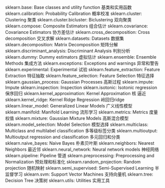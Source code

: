 sklearn.base: Base classes and utility function 基类和实用函数
sklearn.calibration: Probability Calibration 概率校准
sklearn.cluster: Clustering 聚类
sklearn.cluster.bicluster: Biclustering 双向聚类
sklearn.compose: Composite Estimators 组合估计
sklearn.covariance: Covariance Estimators 协方差估计
sklearn.cross_decomposition: Cross decomposition 交叉求解
sklearn.datasets: Datasets 数据集
sklearn.decomposition: Matrix Decomposition 矩阵分解
sklearn.discriminant_analysis: Discriminant Analysis 判别分析
sklearn.dummy: Dummy estimators 虚拟估计
sklearn.ensemble: Ensemble Methods 集成方法
sklearn.exceptions: Exceptions and warnings 异常和警告
sklearn.experimental: Experimental 试验
sklearn.feature_extraction: Feature Extraction 特征抽取
sklearn.feature_selection: Feature Selection 特征选择
sklearn.gaussian_process: Gaussian Processes 高斯过程
sklearn.impute: Impute
sklearn.inspection: Inspection
sklearn.isotonic: Isotonic regression 保序回归
sklearn.kernel_approximation: Kernel Approximation 核 逼近
sklearn.kernel_ridge: Kernel Ridge Regression  岭回归ridge
sklearn.linear_model: Generalized Linear Models 广义线性模型
sklearn.manifold: Manifold Learning 流形学习
sklearn.metrics: Metrics 度量 权值
sklearn.mixture: Gaussian Mixture Models 高斯混合模型
sklearn.model_selection: Model Selection 模型选择
sklearn.multiclass: Multiclass and multilabel classification 多等级标签分类
sklearn.multioutput: Multioutput regression and classification 多元回归和分类
sklearn.naive_bayes: Naive Bayes 朴素贝叶斯
sklearn.neighbors: Nearest Neighbors 最近邻
sklearn.neural_network: Neural network models 神经网络
sklearn.pipeline: Pipeline 管道
sklearn.preprocessing: Preprocessing and Normalization 预处理和标准化
sklearn.random_projection: Random projection 随机映射
sklearn.semi_supervised: Semi-Supervised Learning 半监督学习
sklearn.svm: Support Vector Machines 支持向量机
sklearn.tree: Decision Tree 决策树
sklearn.utils: Utilities 实用工具

